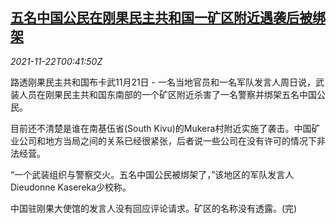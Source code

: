 <!--1637542863000-->
[五名中国公民在刚果民主共和国一矿区附近遇袭后被绑架](https://cn.reuters.com/article/chinese-congo-kidnapped-1121-sun-idCNKBS2I7017)
------

<div><i>2021-11-22T00:41:50Z</i></div><p>路透刚果民主共和国布卡武11月21日 - 一名当地官员和一名军队发言人周日说，武装人员在刚果民主共和国东南部的一个矿区附近杀害了一名警察并绑架五名中国公民。</p><p>目前还不清楚是谁在南基伍省(South Kivu)的Mukera村附近实施了袭击。中国矿业公司和地方当局之间的关系已经很紧张，后者说一些公司在没有许可的情况下非法经营。</p><p>“一个武装组织与警察交火。五名中国公民被绑架了，”该地区的军队发言人Dieudonne Kasereka少校称。</p><p>中国驻刚果大使馆的发言人没有回应评论请求。矿区的名称没有透露。(完)</p>
